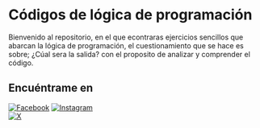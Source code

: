 # Códigos de lógica de programación

Bienvenido al repositorio, en el que econtraras ejercicios sencillos que abarcan la lógica de programación, el cuestionamiento que se hace es sobre; ¿Cúal sera la salida? con el proposito de analizar y comprender el código.



## Encuéntrame en

[![Facebook](https://img.shields.io/badge/Facebook-%40Josu%C3%A9_Terrazas-0866FF?style=for-the-badge&logo=Facebook&logoColor=withe&labelColor=101010)](https://facebook.com/josue.terrazasmendoza)
[![Instagram](https://img.shields.io/badge/Instagram-%40jos__mdz316-E4405F?style=for-the-badge&logo=Instagram&logoColor=white&labelColor=101010)](https://instagram.com/jos_mdz316/)</br>
[![X](https://img.shields.io/badge/Twitter-%40JosueMe52031523-000000?style=for-the-badge&logo=X&logoColor=withe&labelColor=101010)](https://x.com/JosueMe52031523)
